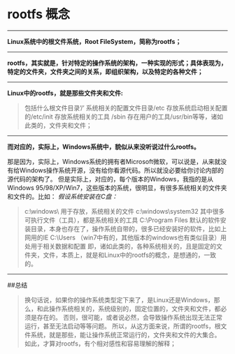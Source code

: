 # rootfs 概念
---

**Linux系统中的根文件系统，Root FileSystem，简称为rootfs；**

---

**rootfs，其实就是，针对特定的操作系统的架构，一种实现的形式；具体表现为，特定的文件夹，文件夹之间的关系，即组织架构，以及特定的各种文件；**

---

**Linux中的rootfs，就是那些文件夹和文件:**
>包括什么根文件目录’/’
系统相关的配置文件目录/etc
存放系统启动相关配置的/etc/init
存放系统相关的工具 /sbin
存在用户的工具/usr/bin等等，诸如此类的，文件夹和文件；

---

**而对应的，实际上，Windows系统中，貌似从来没听说过什么rootfs。**

那是因为，实际上，Windows系统的拥有者Microsoft微软，可以说是，从来就没有给Windows操作系统开源，没有给你看源代码。所以就没必要给你讨论内部的源代码的架构了。
但是实际上，对应的，每个版本的Windows，我指的是从Windows 95/98/XP/Win7，这些版本的系统，很明显，有很多系统相关的文件夹和文件的。比如：
*假设系统安装在C盘：*
>c:\windows\ 用于存放，系统相关的文件
c:\windows\system32 其中很多可执行文件（工具），都是系统相关的工具
C:\Program Files 默认的软件安装目录，本身也存在了，操作系统自带的，很多已经安装好的软件，比如上网用的IE
C:\Users （win7中有的，其他版本的windows也有类似目录）用处用于相关数据和配置
>即，诸如此类的，各种系统相关的，且是固定的文件夹，文件，本质上，就是和Linux中的rootfs的概念，是想通的，一致的。

---

##总结
>换句话说，如果你的操作系统类型定下来了，是Linux还是Windows，那么，和此操作系统相关的，系统级别的，固定位置的，文件夹和文件，都必须是存在的。
否则，很可能，或者说必然，会导致操作系统出现无法正常运行，甚至无法启动等等问题。
所以，从这方面来说，所谓的rootfs，根文件系统，就是那些，能让操作系统正常运行的，文件夹和文件的大集合。
如此，才算对rootfs，有个相对感性和容易理解的解释；









